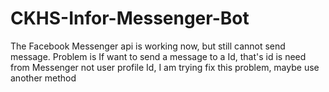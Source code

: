 # CKHS-Infor-Messenger-Bot


The Facebook Messenger api is working now, but still cannot send message. Problem is If want to send a message to a Id, that's id is need from Messenger not user profile Id, I am trying fix this problem, maybe use another method

